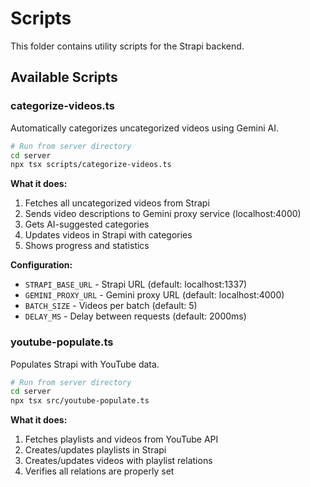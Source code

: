 # Scripts

This folder contains utility scripts for the Strapi backend.

## Available Scripts

### categorize-videos.ts
Automatically categorizes uncategorized videos using Gemini AI.

```bash
# Run from server directory
cd server
npx tsx scripts/categorize-videos.ts
```

**What it does:**
1. Fetches all uncategorized videos from Strapi
2. Sends video descriptions to Gemini proxy service (localhost:4000)
3. Gets AI-suggested categories
4. Updates videos in Strapi with categories
5. Shows progress and statistics

**Configuration:**
- `STRAPI_BASE_URL` - Strapi URL (default: localhost:1337)
- `GEMINI_PROXY_URL` - Gemini proxy URL (default: localhost:4000)
- `BATCH_SIZE` - Videos per batch (default: 5)
- `DELAY_MS` - Delay between requests (default: 2000ms)

### youtube-populate.ts
Populates Strapi with YouTube data.

```bash
# Run from server directory
cd server
npx tsx src/youtube-populate.ts
```

**What it does:**
1. Fetches playlists and videos from YouTube API
2. Creates/updates playlists in Strapi
3. Creates/updates videos with playlist relations
4. Verifies all relations are properly set
